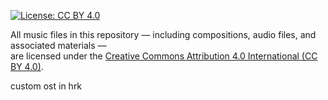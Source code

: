 [![License: CC BY 4.0](https://img.shields.io/badge/License-CC%20BY%204.0-lightgrey.svg)](https://creativecommons.org/licenses/by/4.0/)

All music files in this repository — including compositions, audio files, and associated materials —  
are licensed under the [Creative Commons Attribution 4.0 International (CC BY 4.0)](https://creativecommons.org/licenses/by/4.0/).

custom ost in hrk 
